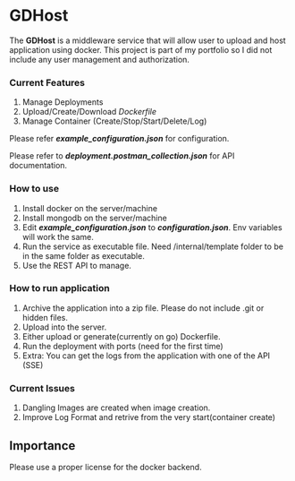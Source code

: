 # GDHost
The **GDHost** is a middleware service that will allow user
to upload and host application using docker.
This project is part of my portfolio so I did not include any user management and authorization.

### Current Features

1. Manage Deployments
2. Upload/Create/Download *Dockerfile*
3. Manage Container (Create/Stop/Start/Delete/Log)

Please refer ***example_configuration.json*** for configuration.

Please refer to ***deployment.postman_collection.json*** for API documentation.

### How to use
1. Install docker on the server/machine
2. Install mongodb on the server/machine
3. Edit ***example_configuration.json*** to ***configuration.json***. Env variables will work the same.
4. Run the service as executable file. Need /internal/template folder to be in the same folder as executable.
5. Use the REST API to manage.

### How to run application
1. Archive the application into a zip file. Please do not include .git or hidden files.
2. Upload into the server.
3. Either upload or generate(currently on go) Dockerfile.
4. Run the deployment with ports (need for the first time)
5. Extra: You can get the logs from the application with one of the API (SSE)


### Current Issues
1. Dangling Images are created when image creation.
2. Improve Log Format and retrive from the very start(container create)

## Importance

Please use a proper license for the docker backend.